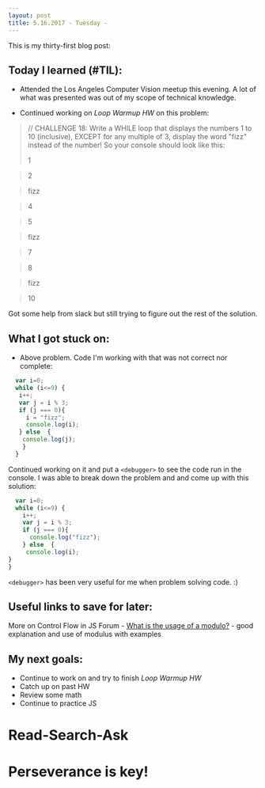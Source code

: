 ```yaml
---
layout: post
title: 5.16.2017 - Tuesday - 
---
```


This is my thirty-first blog post: 


## Today I learned (#TIL):   

- Attended the Los Angeles Computer Vision meetup this evening.  A lot of what was presented was out of my scope of technical knowledge. 

- Continued working on _Loop Warmup HW_ on this problem:

>// CHALLENGE 18:
>Write a WHILE loop that displays the numbers 1 to 10 (inclusive),
>EXCEPT for any multiple of 3, display the word "fizz" instead of the number!
>So your console should look like this:
>
>1 

>2 

>fizz

>4 

>5 

>fizz

>7 

>8 

>fizz

>10 

Got some help from slack but still trying to figure out the rest of the solution.

## What I got stuck on:

- Above problem.  Code I'm working with that was not correct nor complete:

```javascript
  var i=0;
  while (i<=9) {
   i++;
   var j = i % 3; 
   if (j === 0){
     i = "fizz";
     console.log(i);
   } else  {
    console.log(j);
    }
  }
```

Continued working on it and put a `<debugger>` to see the code run in the console.  I was able to break down the problem and and come up with this solution:

```javascript
  var i=0;
  while (i<=9) {
    i++;
    var j = i % 3; 
    if (j === 0){
      console.log("fizz");
    } else  {
     console.log(i);
}
}
```
`<debugger>` has been very useful for me when problem solving code. :)

## Useful links to save for later:

More on Control Flow in JS Forum - [What is the usage of a modulo?](https://www.codecademy.com/en/forum_questions/543425067c82ca6013000d9f) - good explanation and use of modulus with examples


## My next goals:

- Continue to work on and try to finish _Loop Warmup HW_
- Catch up on past HW
- Review some math
- Continue to practice JS


# Read-Search-Ask

# Perseverance is key!







